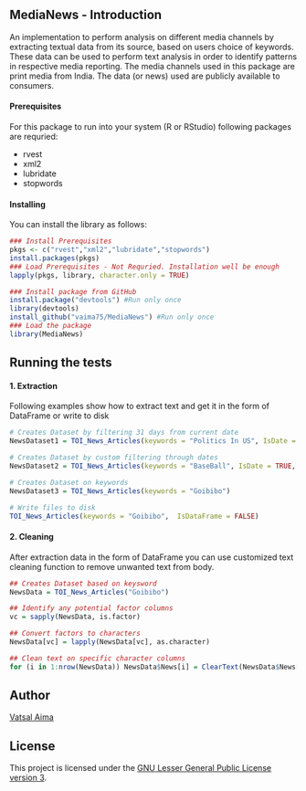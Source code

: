 ## MediaNews - Introduction
  
An implementation to perform analysis on different media channels by extracting textual data from its source, based on users choice of keywords. These data can be used to perform text analysis in order to identify patterns in respective media reporting. The media channels used in this package are print media from India. The data (or news) used are publicly available to consumers.
#### Prerequisites

For this package to run into your system (R or RStudio) following packages are requried:

* rvest
* xml2
* lubridate
* stopwords

#### Installing

You can install the library as follows:

```r
### Install Prerequisites
pkgs <- c("rvest","xml2","lubridate","stopwords")
install.packages(pkgs)
### Load Prerequisites - Not Requried. Installation well be enough 
lapply(pkgs, library, character.only = TRUE)

### Install package from GitHub
install.package("devtools") #Run only once
library(devtools)
install_github("vaima75/MediaNews") #Run only once
### Load the package
library(MediaNews)

```

## Running the tests

#### 1. Extraction

Following examples show how to extract text and get it in the form of DataFrame or write to disk

``` r
# Creates Dataset by filtering 31 days from current date
NewsDataset1 = TOI_News_Articles(keywords = "Politics In US", IsDate = TRUE, start_date = Sys.Date()- 31, end_date = Sys.Date())

# Creates Dataset by custom filtering through dates
NewsDataset2 = TOI_News_Articles(keywords = "BaseBall", IsDate = TRUE, start_date = "2019-09-20", end_date = "2019-10-20")

# Creates Dataset on keywords
NewsDataset3 = TOI_News_Articles(keywords = "Goibibo")

# Write files to disk
TOI_News_Articles(keywords = "Goibibo",  IsDataFrame = FALSE)
```

#### 2. Cleaning

After extraction data in the form of DataFrame you can use customized text cleaning function to remove unwanted text from body.

```r
## Creates Dataset based on keysword 
NewsData = TOI_News_Articles("Goibibo")

## Identify any potential factor columns
vc = sapply(NewsData, is.factor)

## Convert factors to characters
NewsData[vc] = lapply(NewsData[vc], as.character)

## Clean text on specific character columns
for (i in 1:nrow(NewsData)) NewsData$News[i] = ClearText(NewsData$News[i])

```
## Author
[Vatsal Aima](https://vaima75.github.io/)

## License

This project is licensed under the [GNU Lesser General Public License version 3](https://github.com/vaima75/MediaNews/blob/master/LICENSE).
